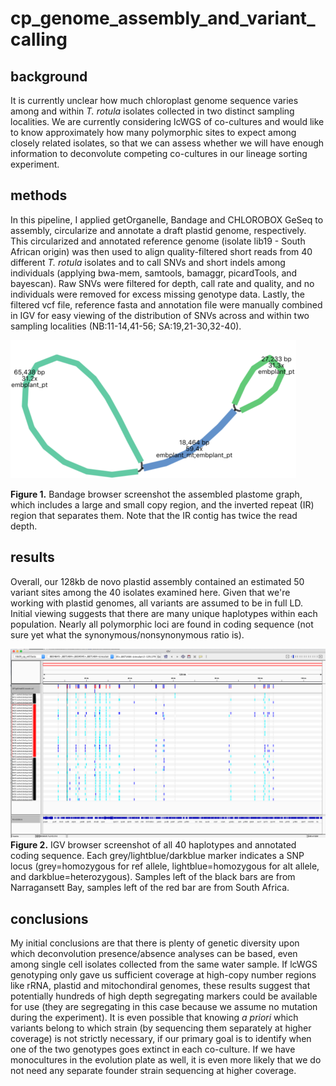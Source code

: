# cp_genome_assembly_and_variant_calling

## background
It is currently unclear how much chloroplast genome sequence varies among and within <i>T. rotula</i> isolates collected in two distinct sampling localities. We are currently considering lcWGS of co-cultures and would like to know approximately how many polymorphic sites to expect among closely related isolates, so that we can assess whether we will have enough information to deconvolute competing co-cultures in our lineage sorting experiment.

## methods
In this pipeline, I applied getOrganelle, Bandage and CHLOROBOX GeSeq to assembly, circularize and annotate a draft plastid genome, respectively. This circularized and annotated reference genome (isolate lib19 - South African origin) was then used to align quality-filtered short reads from 40 different <i>T. rotula</i> isolates and to call SNVs and short indels among individuals (applying bwa-mem, samtools, bamaggr, picardTools, and bayescan). Raw SNVs were filtered for depth, call rate and quality, and no individuals were removed for excess missing genotype data. Lastly, the filtered vcf file, reference fasta and annotation file were manually combined in IGV for easy viewing of the distribution of SNVs across and within two sampling localities (NB:11-14,41-56; SA:19,21-30,32-40).

![plot](cp_graph_small.png)

<b>Figure 1.</b> Bandage browser screenshot the assembled plastome graph, which includes a large and small copy region, and the inverted repeat (IR) region that separates them. Note that the IR contig has twice the read depth.

## results
Overall, our 128kb de novo plastid assembly contained an estimated 50 variant sites among the 40 isolates examined here. Given that we're working with plastid genomes, all variants are assumed to be in full LD. Initial viewing suggests that there are many unique haplotypes within each population. Nearly all polymorphic loci are found in coding sequence (not sure yet what the synonymous/nonsynonymous ratio is).

![plot](manual_combination_vcf_gb_fasta.png)
<b>Figure 2.</b> IGV browser screenshot of all 40 haplotypes and annotated coding sequence. Each grey/lightblue/darkblue marker indicates a SNP locus (grey=homozygous for ref allele, lightblue=homozygous for alt allele, and darkblue=heterozygous). Samples left of the black bars are from Narragansett Bay, samples left of the red bar are from South Africa.

## conclusions
My initial conclusions are that there is plenty of genetic diversity upon which deconvolution presence/absence analyses can be based, even among single cell isolates collected from the same water sample. If lcWGS genotyping only gave us sufficient coverage at high-copy number regions like rRNA, plastid and mitochondiral genomes, these results suggest that potentially hundreds of high depth segregating markers could be available for use (they are segregating in this case because we assume no mutation during the experiment). It is even possible that knowing <i>a priori</i> which variants belong to which strain (by sequencing them separately at higher coverage) is not strictly necessary, if our primary goal is to identify when one of the two genotypes goes extinct in each co-culture. If we have monocultures in the evolution plate as well, it is even more likely that we do not need any separate founder strain sequencing at higher coverage.

